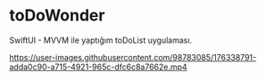 # toDoWonder

SwiftUI - MVVM ile yaptığım toDoList uygulaması.

https://user-images.githubusercontent.com/98783085/176338791-adda0c90-a715-4921-965c-dfc6c8a7662e.mp4

